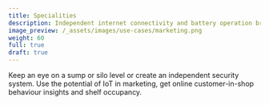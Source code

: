 ```yaml
---
title: Specialities
description: Independent internet connectivity and battery operation bring a whole new range of possibilities and opportunities for digitization.
image_preview: /_assets/images/use-cases/marketing.png
weight: 60
full: true
draft: true
---
```


Keep an eye on a sump or silo level or create an independent security system. Use the potential of IoT in marketing, get online customer-in-shop behaviour insights and shelf occupancy.

